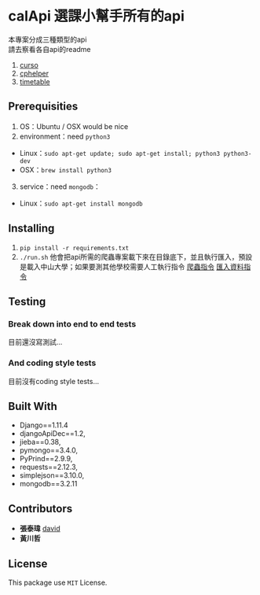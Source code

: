 # calApi 選課小幫手所有的api

本專案分成三種類型的api  
請去察看各自api的readme

1. [curso](https://github.com/Stufinite/curso/blob/master/README.md)
2. [cphelper](https://github.com/Stufinite/cphelper/blob/master/README.md)
3. [timetable]()

## Prerequisities

1. OS：Ubuntu / OSX would be nice
2. environment：need `python3`

  - Linux：`sudo apt-get update; sudo apt-get install; python3 python3-dev`
  - OSX：`brew install python3`

3. service：need `mongodb`：

  - Linux：`sudo apt-get install mongodb`

## Installing

1. `pip install -r requirements.txt`
2. `./run.sh` 他會把api所需的爬蟲專案載下來在目錄底下，並且執行匯入，預設是載入中山大學；如果要測其他學校需要人工執行指令 [爬蟲指令](https://github.com/stufinite/campasscrawler) [匯入資料指令](https://github.com/stufinite/cphelper)

## Testing

### Break down into end to end tests

目前還沒寫測試...

### And coding style tests

目前沒有coding style tests...

## Built With

- Django==1.11.4
- djangoApiDec==1.2,
- jieba==0.38,
- pymongo==3.4.0,
- PyPrind==2.9.9,
- requests==2.12.3,
- simplejson==3.10.0,
- mongodb==3.2.11

## Contributors

- **張泰瑋** [david](https://github.com/david30907d)
- **黃川哲**

## License

This package use `MIT` License.
